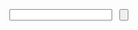

<div style="float: left;"><input type="text" id="tipue_search_input"></div>
<div style="float: left; margin-left: 13px;"><input type="button" id="tipue_search_button"></div>
<div id="tipue_search_content"><div id="tipue_search_loading"></div></div>


<script>
$(document).ready(function() {
     $('#tipue_search_input').tipuesearch({
          'mode': 'live',
          'liveDescription': '.container',
          'liveContent': '.container'
     });
});
</script>